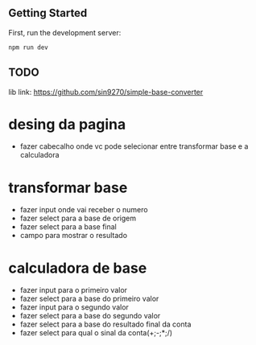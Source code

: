 ## Getting Started

First, run the development server:

```bash
npm run dev
```
## TODO
lib link: https://github.com/sin9270/simple-base-converter
# desing da pagina
- fazer cabecalho onde vc pode selecionar entre transformar base e a calculadora
# transformar base
- fazer input onde vai receber o numero
- fazer select para a base de origem 
- fazer select para a base final
- campo para mostrar o resultado

# calculadora de base
- fazer input para o primeiro valor
- fazer select para a base do primeiro valor
- fazer input para o segundo valor
- fazer select para a base do segundo valor
- fazer select para a base do resultado final da conta
- fazer select para qual o sinal da conta(+;-;*;/)
